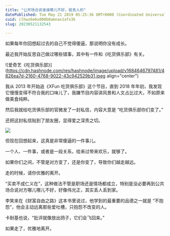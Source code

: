 ```yaml
---
title: "公开场合说谁谁哪儿不好，挺丢人的"
datePublished: Tue May 21 2019 05:25:36 GMT+0000 (Coordinated Universal Time)
cuid: clhwz6e6x000b0amnax1afx3k
slug: 20230521132543

---
```


如果每年你回想起过去的自己不觉得傻逼，那说明你没有成长。

最近我开始反思自己做过哪些错事，其中有一件和《吃货俱乐部》有关。

![爱奇艺《吃货俱乐部》](https://cdn.hashnode.com/res/hashnode/image/upload/v1684646797481/4826ea7d-2160-4768-9022-43c942529b31.jpeg align="center")

我从 2013 年开始追《XFun 吃货俱乐部》这个节目，直到 2018 年年初，我发现它慢慢变得不符合我的口味儿了，我嫌节目内容讲风景和人文占比过大，不如原来做美食纯粹。

然后我就给吃货俱乐部的官微发了一封私信，内容大意是 “吃货俱乐部你们变了。”

还把这封私信贴到了朋友圈，显得爱之深责之切。

![](https://cdn.hashnode.com/res/hashnode/image/upload/v1684646802188/86f6cf0a-7010-4e83-b612-7e6b4abb6c27.jpeg)

但现在回想起来，这真是非常傻逼的一件事儿。

一个人、一件事，或者是一段关系，给来过带来欢乐，就够了。

如果你们之间，不管是对方变了，还是你变了，导致你们越走越远。

走的时候，请你优雅的离开。

“买卖不成仁义在”，这种做法不管是职场还是情场都成立，特别是没必要再到公共场合说对方哪儿哪儿不好，好像伟光正，其实丢人丢到家。

李笑来在《财富自由之路》这本书里说过，他学到的最重要的品德之一就是 “不抱怨”，他会主动远离那些爱吐槽，只抱怨不改变的人。

卡耐基也说，“批评就像放出鸽子，它们会飞回来。”

如果走了，优雅地离开。